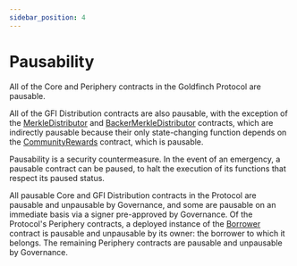 ```yaml
---
sidebar_position: 4
---
```


# Pausability

All of the Core and Periphery contracts in the Goldfinch Protocol are pausable.

All of the GFI Distribution contracts are also pausable, with the exception of the [MerkleDistributor](./contracts/rewards/MerkleDistributor) and [BackerMerkleDistributor](./contracts/rewards/BackerMerkleDistributor) contracts, which are indirectly pausable because their only state-changing function depends on the [CommunityRewards](./contracts/rewards/CommunityRewards) contract, which is pausable.

Pausability is a security countermeasure. In the event of an emergency, a pausable contract can be paused, to halt the execution of its functions that respect its paused status.

All pausable Core and GFI Distribution contracts in the Protocol are pausable and unpausable by Governance, and some are pausable on an immediate basis via a signer pre-approved by Governance. Of the Protocol's Periphery contracts, a deployed instance of the [Borrower](./contracts/periphery/Borrower) contract is pausable and unpausable by its owner: the borrower to which it belongs. The remaining Periphery contracts are pausable and unpausable by Governance.
